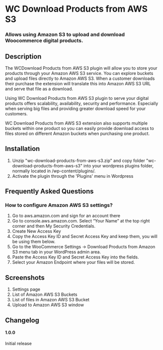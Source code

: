 # WC Download Products from AWS S3 

### Allows using Amazon S3 to upload and download Woocommerce digital products.

## Description 

The WCDownload Products from AWS S3  plugin will allow you to store your products through your Amazon AWS S3 service. You can explore buckets and upload files directly to Amazon AWS S3. When a customer downloads their purchase the extension will translate this into Amazon AWS S3 URL and serve that file as a download.

Using WC Download Products from AWS S3 plugin to serve your digital products offers scalability, availability, security and performance. Especially when serving big files and providing greater download speed for your customers.

WC Download Products from AWS S3  extension also supports multiple buckets within one product so you can easily provide download access to files stored on different Amazon buckets when purchasing one product.

## Installation 

1. Unzip "wc-download-products-from-aws-s3.zip" and copy folder "wc-download-products-from-aws-s3" into your wordpress plugins folder, normally located in /wp-content/plugins/. 
2. Activate the plugin through the 'Plugins' menu in Wordpress

## Frequently Asked Questions 

### How to configure Amazon AWS S3 settings? 

1. Go to aws.amazon.com and sign for an account there
2. Go to console.aws.amazon.com. Select “Your Name” at the top right corner and then My Security Credentials.
3. Create New Access Key
4. Copy the Access Key ID and Secret Access Key and keep them, you will be using them below.
5. Go to the WooCommerce Settings -> Download Products from Amazon S3  menu tab in your WordPress admin area.
6. Paste the  Access Key ID and  Secret Access Key into the fields.
7. Select your Amazon Endpoint where your files will be stored.

## Screenshots 

1. Settings page
2. List of Amazon AWS S3 Buckets
3. List of files in Amazon AWS S3 Bucket
4. Upload to Amazon AWS S3 window

## Changelog 

#### 1.0.0
Initial release

